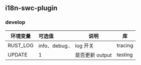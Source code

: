 ## i18n-swc-plugin

### develop

| 环境变量 | 可选值        | 说明            | 库      |
| -------- | :------------ | --------------- | ------- |
| RUST_LOG | info、debug.. | log 开关        | tracing |
| UPDATE   | 1             | 是否更新 output | testing |
